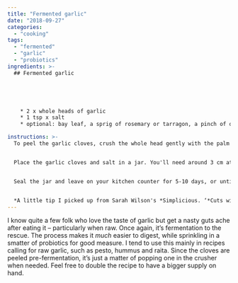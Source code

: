 ```yaml
---
title: "Fermented garlic"
date: "2018-09-27"
categories: 
  - "cooking"
tags: 
  - "fermented"
  - "garlic"
  - "probiotics"
ingredients: >-
  ## Fermented garlic




    
    * 2 x whole heads of garlic
    * 1 tsp x salt
    * optional: bay leaf, a sprig of rosemary or tarragon, a pinch of oregano

instructions: >-
  To peel the garlic cloves, crush the whole head gently with the palm of your hand. Try not to damage the cloves inside and don't cut off the root end*. Break apart bulb into separate cloves (still in their skins) and place in a metal bowl. Place another metal bowl on top. The same size is easier but not necessary. Shake vigorously for 20 seconds. The skins should come off much easier.


  Place the garlic cloves and salt in a jar. You'll need around 3 cm at the top once you fill it with water, but the cloves need to stay submerged. I use a smaller jar inside the larger one to hold them down. Other options? A (clean!) rock; plastic bag filled with water or something heavy, like marbles; a leaf of cabbage cut to size. Whatever works for you.


  Seal the jar and leave on your kitchen counter for 5-10 days, or until the bubbling stops. Fermentation likes a moderate, steady temperature. Things may take a little longer in the winter and less time during summer. Taste them if you like along the way, and leave longer if you desire. Store in the fridge and serve as needed.


  *A little tip I picked up from Sarah Wilson's *Simplicious. ‘*Cuts will cause it to ferment unevelenly and make the clove turn blue . . . nothing to be worried about; it’s merely an amino acid reacting with the acid . . . Just not pretty.’
---
```

I know quite a few folk who love the taste of garlic but get a nasty guts ache after eating it – particularly when raw. Once again, it’s fermentation to the rescue. The process makes it _much_ easier to digest, while sprinkling in a smatter of probiotics for good measure. I tend to use this mainly in recipes calling for raw garlic, such as pesto, hummus and raita. Since the cloves are peeled pre-fermentation, it’s just a matter of popping one in the crusher when needed. Feel free to double the recipe to have a bigger supply on hand.
